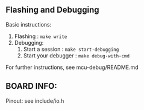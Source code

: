 Flashing and Debugging
---------------------
Basic instructions:

1. Flashing                    : `make write`
2. Debugging:
    1. Start a session         : `make start-debugging`
    2. Start your debugger     : `make debug-with-cmd`

For further instructions, see mcu-debug/README.md

BOARD INFO:
-----------
Pinout: see include/io.h
